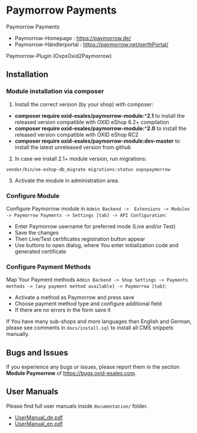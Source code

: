 # Paymorrow Payments

Paymorrow Payments
- Paymorrow-Homepage      : https://paymorrow.de/
- Paymorrow-Händlerportal : https://paymorrow.net/perthPortal/

Paymorrow-Plugin (OxpsOxid2Paymorrow)

## Installation

### Module installation via composer

1. Install the correct version (by your shop) with composer:

* **composer require oxid-esales/paymorrow-module:^2.1** to install the released version compatible with OXID eShop 6.2+ compilation
* **composer require oxid-esales/paymorrow-module:^2.0** to install the released version compatible with OXID eShop RC2
* **composer require oxid-esales/paymorrow-module:dev-master** to install the latest unreleased version from github

2. In case we install 2.1+ module version, run migrations:

```
vendor/bin/oe-eshop-db_migrate migrations:status oxpspaymorrow
```

3. Activate the module in administration area.

### Configure Module

Configure Paymorrow module in `Admin Backend ->  Extensions -> Modules -> Paymorrow Payments -> Settings [tab] -> API Configuration`:
 - Enter Paymorrow username for preferred mode (Live and/or Test)
 - Save the changes
 - Then Live/Test certificates registration button appear
 - Use buttons to open dialog, where You enter initialization code and generated certificate

### Configure Payment Methods

Map Your Payment methods `Admin Backend -> Shop Settings -> Payments methods -> [any payment method available] -> Paymorrow [tab]`:
 - Activate a method as Paymorrow and press save
 - Choose payment method type and configure additional field
 - If there are no errors in the form save it

If You have many sub-shops and more languages than English and German,
please see comments in `docs/install.sql` to install all CMS snippets manually.

## Bugs and Issues

If you experience any bugs or issues, please report them in the section **Module Paymorrow** of https://bugs.oxid-esales.com.

## User Manuals

Please find full user manuals inside `documentation/` folder.
 - [UserManual_de.pdf](documentation/UserManual_de.pdf)
 - [UserManual_en.pdf](documentation/UserManual_en.pdf)
